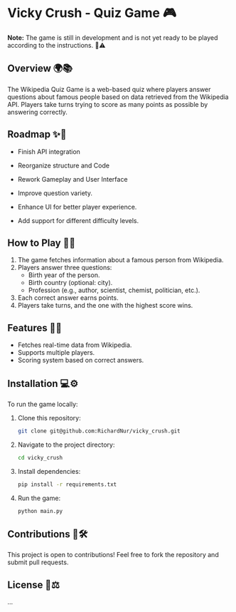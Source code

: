 # Vicky Crush - Quiz Game 🎮

**Note:** The game is still in development and is not yet ready to be played according to the instructions. 🚧⚠️

## Overview 🌍📚

The Wikipedia Quiz Game is a web-based quiz where players answer questions about famous people based on data retrieved from the Wikipedia API. Players take turns trying to score as many points as possible by answering correctly. 

## Roadmap ✨📌

- Finish API integration
- Reorganize structure and Code
- Rework Gameplay and User Interface

- Improve question variety.
- Enhance UI for better player experience.
- Add support for different difficulty levels. 

## How to Play 🎲📝

1. The game fetches information about a famous person from Wikipedia.
2. Players answer three questions:
   - Birth year of the person.
   - Birth country (optional: city).
   - Profession (e.g., author, scientist, chemist, politician, etc.).
3. Each correct answer earns points.
4. Players take turns, and the one with the highest score wins. 

## Features 🚀💡

- Fetches real-time data from Wikipedia.
- Supports multiple players.
- Scoring system based on correct answers. 

## Installation 💻⚙️

To run the game locally:

1. Clone this repository:
   ```bash
   git clone git@github.com:RichardNur/vicky_crush.git
   ```
2. Navigate to the project directory:
   ```bash
   cd vicky_crush
   ```
3. Install dependencies:
   ```bash
   pip install -r requirements.txt
   ```
4. Run the game:
   ```bash
   python main.py
   ```

## Contributions 🤝🛠️

This project is open to contributions! Feel free to fork the repository and submit pull requests. 

## License 📜⚖️ 

...
